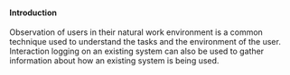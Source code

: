 <link rel="stylesheet" href="{{baseUrl}}/book/css/textbook.css">

<div class="website-content">

#### Introduction

<div id="main">

Observation of users in their natural work environment is a common technique used to understand the tasks and the environment of the user. Interaction logging on an existing system can also be used to gather information about how an existing system is being used. 

<!-- extras ------------------------------------------------------------------------------------ -->

<panel header=":paperclip: Extras" expandable type="seamless" expanded>

  <panel header=":mortar_board: Learning Outcomes" expandable type="seamless">
    <include src="exercises.md" />
  </panel>

  <panel header=":package: Resources" expandable type="seamless">
    <include src="resources.md" />
  </panel>

  <panel header=":laughing: Humor" expandable type="seamless">
    <include src="humor.md" />
  </panel>

</panel>

</div>
</div>

